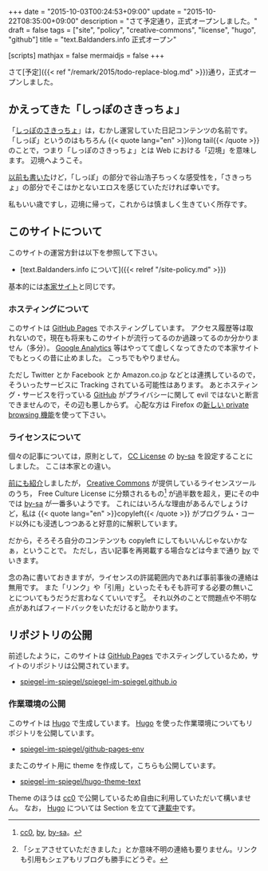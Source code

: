 +++
date = "2015-10-03T00:24:53+09:00"
update = "2015-10-22T08:35:00+09:00"
description = "さて予定通り，正式オープンしました。"
draft = false
tags = ["site", "policy", "creative-commons", "license", "hugo", "github"]
title = "text.Baldanders.info 正式オープン"

[scripts]
  mathjax = false
  mermaidjs = false
+++

さて[予定]({{< ref "/remark/2015/todo-replace-blog.md" >}})通り，正式オープンしました。

## かえってきた「しっぽのさきっちょ」

「[しっぽのさきっちょ](https://baldanders.info/spiegel/log/)」は，むかし運営していた日記コンテンツの名前です。
「しっぽ」というのはもちろん {{< quote lang="en" >}}long tail{{< /quote >}} のことで，つまり「しっぽのさきっちょ」とは Web における「辺境」を意味します。
辺境へようこそ。

[以前も書いた](https://baldanders.info/spiegel/log/200604.html#d27_t2)けど，「しっぽ」の部分で谷山浩子ちっくな感受性を，「さきっちょ」の部分でそこはかとないエロスを感じていただければ幸いです。

私もいい歳ですし，辺境に帰って，これからは慎ましく生きていく所存です。

## このサイトについて

このサイトの運営方針は以下を参照して下さい。

- [text.Baldanders.info について]({{< relref "/site-policy.md" >}})

基本的には[本家サイト](https://baldanders.info/policy.shtml)と同じです。

### ホスティングについて

このサイトは [GitHub Pages](https://pages.github.com/) でホスティングしています。
アクセス履歴等は取れないので，現在も将来もこのサイトが流行ってるのか過疎ってるのか分かりません（多分）。
[Google Analytics](https://www.google.com/analytics/) 等はやってて虚しくなってきたので本家サイトでもとっくの昔に止めました。
こっちでもやりません。

ただし Twitter とか Facebook とか Amazon.co.jp などとは連携しているので，そういったサービスに Tracking されている可能性はあります。
あとホスティング・サービスを行っている [GitHub](https://github.com/) がプライバシーに関して evil ではないと断言できませんので，その辺も悪しからず。
心配な方は Firefox の[新しい private browsing 機能](http://www.mozilla.jp/blog/entry/10504/)を使って下さい。

### ライセンスについて

個々の記事については，原則として， [CC License](https://baldanders.info/spiegel/cc-license/) の [by-sa] を設定することにしました。
ここは本家との違い。

[前にも紹介](https://baldanders.info/blog/000796/)しましたが， [Creative Commons] が提供しているライセンスツールのうち， Free Culture License に分類されるもの[^a] が過半数を超え，更にその中では [by-sa] が一番多いようです。
これにはいろんな理由があるんでしょうけど，私は {{< quote lang="en" >}}copyleft{{< /quote >}} がプログラム・コード以外にも浸透しつつあると好意的に解釈しています。

[^a]: [cc0], [by], [by-sa]。

だから，そろそろ自分のコンテンツも copyleft にしてもいいんじゃないかなぁ，ということで。
ただし，古い記事を再掲載する場合などは今まで通り [by] でいきます。

念の為に書いておきますが，ライセンスの許諾範囲内であれば事前事後の連絡は無用です。
また「リンク」や「引用」といったそもそも許可する必要の無いことについてもうだうだ言わなくていいです[^b]。
それ以外のことで問題点や不明な点があればフィードバックをいただけると助かります。

[^b]: 「シェアさせていただきました」とか意味不明の連絡も要りません。リンクも引用もシェアもリブログも勝手にどうぞ。

## リポジトリの公開

前述したように，このサイトは [GitHub Pages](https://pages.github.com/) でホスティングしているため，サイトのリポジトリは公開されています。

- [spiegel-im-spiegel/spiegel-im-spiegel.github.io](https://github.com/spiegel-im-spiegel/spiegel-im-spiegel.github.io)

### 作業環境の公開

このサイトは [Hugo] で生成しています。
[Hugo] を使った作業環境についてもリポジトリを公開しています。

- [spiegel-im-spiegel/github-pages-env](https://github.com/spiegel-im-spiegel/github-pages-env)

またこのサイト用に theme を作成して，こちらも公開しています。

- [spiegel-im-spiegel/hugo-theme-text](https://github.com/spiegel-im-spiegel/hugo-theme-text)

Theme のほうは [cc0] で公開しているため自由に利用していただいて構いません。
なお， [Hugo] については Section を立てて[連載中](/hugo)です。


[Creative Commons]: https://creativecommons.org/ "Creative Commons"
[cc0]: https://creativecommons.org/publicdomain/zero/1.0/deed.ja "Creative Commons — CC0 1.0 Universal"
[by]: https://creativecommons.org/licenses/by/4.0/deed.ja "Creative Commons — Attribution 4.0 International — CC BY 4.0"
[by-sa]: https://creativecommons.org/licenses/by-sa/4.0/deed.ja "Creative Commons — Attribution-ShareAlike 4.0 International — CC BY-SA 4.0"
[Hugo]: https://gohugo.io/ "The world’s fastest framework for building websites | Hugo"
